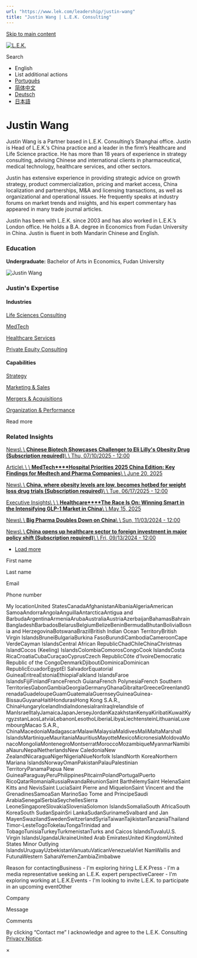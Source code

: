 ```yaml
---
url: "https://www.lek.com/leadership/justin-wang"
title: "Justin Wang | L.E.K. Consulting"
---
```


[Skip to main content](https://www.lek.com/leadership/justin-wang#main-content)

[![L.E.K.](https://www.lek.com/themes/lek/images/new-logo.svg)](https://www.lek.com/ "L.E.K.")

Search

- English
- List additional actions
- [Português](https://www.lek.com/pt-br/lek-brazil)
- [简体中文](https://www.lek.com/zh-hant/leadership/justin-wang)
- [Deutsch](https://www.lek.com/de/lek-germany)
- [日本語](https://www.lek.com/ja/lek-japan)

# Justin Wang

Justin Wang is a Partner based in L.E.K. Consulting’s Shanghai office. Justin is Head of L.E.K.’s China practice and a leader in the firm’s Healthcare and Life Science practice. He has more than 18 years of experience in strategy consulting, advising Chinese and international clients in pharmaceutical, medical technology, healthcare services, and other sectors.

Justin has extensive experience in providing strategic advice on growth strategy, product commercialization, pricing and market access, China localization and partnerships, M&A and licensing transactions, as well as organizational and operational issues. He frequently speaks at industry forums on market trends and insights, and his expert commentary has appeared in many trade journal articles.

Justin has been with L.E.K. since 2003 and has also worked in L.E.K.’s London office. He holds a B.A. degree in Economics from Fudan University in China. Justin is fluent in both Mandarin Chinese and English.

### Education

**Undergraduate:** Bachelor of Arts in Economics, Fudan University

![Justin Wang](https://www.lek.com/sites/default/files/profile-images/justin-wang_web.jpg)

### Justin's Expertise

#### Industries

[Life Sciences Consulting](https://www.lek.com/industries/life-sciences-pharma)

[MedTech](https://www.lek.com/industries/medtech)

[Healthcare Services](https://www.lek.com/industries/healthcare-services)

[Private Equity Consulting](https://www.lek.com/industries/private-equity-pe)

#### Capabilities

[Strategy](https://www.lek.com/capabilities/strategy)

[Marketing & Sales](https://www.lek.com/capabilities/marketing-and-sales)

[Mergers & Acquisitions](https://www.lek.com/capabilities/mergers-acquisitions)

[Organization & Performance](https://www.lek.com/capabilities/organization-performance)

Read more

### Related Insights

[News\\
\\
**Chinese Biotech Showcases Challenger to Eli Lilly's Obesity Drug (Subscription required)**\\
\\
Thu, 07/10/2025 - 12:00](https://www.lek.com/press/chinese-biotech-showcases-challenger-eli-lillys-obesity-drug-subscription-required)

[Article\\
\\
\\
**MedTech****Hospital Priorities 2025 China Edition: Key Findings for Medtech and Pharma Companies**\\
\\
June 20, 2025](https://www.lek.com/insights/hea/cn/ar/hospital-priorities-2025-china-edition)

[News\\
\\
**China, where obesity levels are low, becomes hotbed for weight loss drug trials (Subscription required)**\\
\\
Tue, 06/17/2025 - 12:00](https://www.lek.com/press/china-where-obesity-levels-are-low-becomes-hotbed-weight-loss-drug-trials-subscription)

[Executive Insights\\
\\
\\
**Healthcare****The Race Is On: Winning Smart in the Intensifying GLP-1 Market in China**\\
\\
May 15, 2025](https://www.lek.com/insights/hea/cn/ei/race-winning-smart-intensifying-glp-1-market-china)

[News\\
\\
**Big Pharma Doubles Down on China**\\
\\
Sun, 11/03/2024 - 12:00](https://www.lek.com/press/big-pharma-doubles-down-china)

[News\\
\\
**China opens up healthcare sector to foreign investment in major policy shift (Subscription required)**\\
\\
Fri, 09/13/2024 - 12:00](https://www.lek.com/press/china-opens-healthcare-sector-foreign-investment-major-policy-shift-subscription-required)

- [Load more](https://www.lek.com/leadership/justin-wang?page=1 "Load more items")

First name

Last name

Email

Phone number

My locationUnited StatesCanadaAfghanistanAlbaniaAlgeriaAmerican SamoaAndorraAngolaAnguillaAntarcticaAntigua and BarbudaArgentinaArmeniaArubaAustraliaAustriaAzerbaijanBahamasBahrainBangladeshBarbadosBelarusBelgiumBelizeBeninBermudaBhutanBoliviaBosnia and HerzegovinaBotswanaBrazilBritish Indian Ocean TerritoryBritish Virgin IslandsBruneiBulgariaBurkina FasoBurundiCambodiaCameroonCape VerdeCayman IslandsCentral African RepublicChadChileChinaChristmas IslandCocos (Keeling) IslandsColombiaComorosCongoCook IslandsCosta RicaCroatiaCubaCuraçaoCyprusCzech RepublicCôte d’IvoireDemocratic Republic of the CongoDenmarkDjiboutiDominicaDominican RepublicEcuadorEgyptEl SalvadorEquatorial GuineaEritreaEstoniaEthiopiaFalkland IslandsFaroe IslandsFijiFinlandFranceFrench GuianaFrench PolynesiaFrench Southern TerritoriesGabonGambiaGeorgiaGermanyGhanaGibraltarGreeceGreenlandGrenadaGuadeloupeGuamGuatemalaGuernseyGuineaGuinea-BissauGuyanaHaitiHondurasHong Kong S.A.R., ChinaHungaryIcelandIndiaIndonesiaIranIraqIrelandIsle of ManIsraelItalyJamaicaJapanJerseyJordanKazakhstanKenyaKiribatiKuwaitKyrgyzstanLaosLatviaLebanonLesothoLiberiaLibyaLiechtensteinLithuaniaLuxembourgMacao S.A.R., ChinaMacedoniaMadagascarMalawiMalaysiaMaldivesMaliMaltaMarshall IslandsMartiniqueMauritaniaMauritiusMayotteMexicoMicronesiaMoldovaMonacoMongoliaMontenegroMontserratMoroccoMozambiqueMyanmarNamibiaNauruNepalNetherlandsNew CaledoniaNew ZealandNicaraguaNigerNigeriaNiueNorfolk IslandNorth KoreaNorthern Mariana IslandsNorwayOmanPakistanPalauPalestinian TerritoryPanamaPapua New GuineaParaguayPeruPhilippinesPitcairnPolandPortugalPuerto RicoQatarRomaniaRussiaRwandaRéunionSaint BarthélemySaint HelenaSaint Kitts and NevisSaint LuciaSaint Pierre and MiquelonSaint Vincent and the GrenadinesSamoaSan MarinoSao Tome and PrincipeSaudi ArabiaSenegalSerbiaSeychellesSierra LeoneSingaporeSlovakiaSloveniaSolomon IslandsSomaliaSouth AfricaSouth KoreaSouth SudanSpainSri LankaSudanSurinameSvalbard and Jan MayenSwazilandSwedenSwitzerlandSyriaTaiwanTajikistanTanzaniaThailandTimor-LesteTogoTokelauTongaTrinidad and TobagoTunisiaTurkeyTurkmenistanTurks and Caicos IslandsTuvaluU.S. Virgin IslandsUgandaUkraineUnited Arab EmiratesUnited KingdomUnited States Minor Outlying IslandsUruguayUzbekistanVanuatuVaticanVenezuelaViet NamWallis and FutunaWestern SaharaYemenZambiaZimbabwe

Reason for contactingBusiness - I'm exploring hiring L.E.K.Press - I'm a media representative seeking an L.E.K. expert perspectiveCareer - I'm exploring working at L.E.K.Events - I'm looking to invite L.E.K. to participate in an upcoming eventOther

Company

Message

Comments

By clicking “Contact me” I acknowledge and agree to the L.E.K. Consulting [Privacy Notice](https://www.lek.com/lek-consulting-privacy-policy).

×